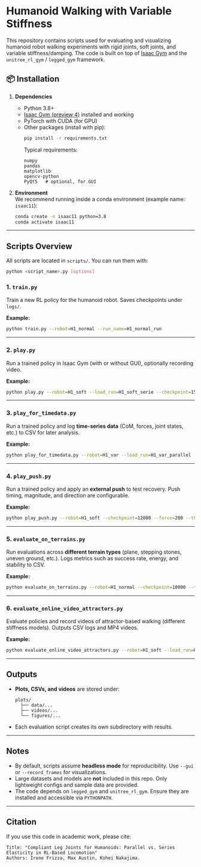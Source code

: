 # Humanoid Walking with Variable Stiffness
This repository contains scripts used for evaluating and visualizing humanoid robot walking experiments with rigid joints, soft joints, and variable stiffness/damping. The code is built on top of [Isaac Gym](https://developer.nvidia.com/isaac-gym) and the `unitree_rl_gym` / `legged_gym` framework.

## 📦 Installation

1. **Dependencies**  
   - Python 3.8+  
   - [Isaac Gym (preview 4)](https://developer.nvidia.com/isaac-gym) installed and working  
   - PyTorch with CUDA (for GPU)  
   - Other packages (install with pip):  
     ```bash
     pip install -r requirements.txt
     ```
     Typical requirements:
     ```
     numpy
     pandas
     matplotlib
     opencv-python
     PyQt5   # optional, for GUI
     ```
   
2. **Environment**  
   We recommend running inside a conda environment (example name: `isaac11`):  
   ```bash
   conda create -n isaac11 python=3.8
   conda activate isaac11
   ```

---

## Scripts Overview

All scripts are located in `scripts/`. You can run them with:

```bash
python <script_name>.py [options]
```

### 1. `train.py`
Train a new RL policy for the humanoid robot. Saves checkpoints under `logs/`.

**Example:**
```bash
python train.py --robot=H1_normal --run_name=H1_normal_run
```

---

### 2. `play.py`
Run a trained policy in Isaac Gym (with or without GUI), optionally recording video.

**Example:**
```bash
python play.py --robot=H1_soft --load_run=H1_soft_serie --checkpoint=15000 --stiffness_model=series --headless
```

---

### 3. `play_for_timedata.py`
Run a trained policy and log **time-series data** (CoM, forces, joint states, etc.) to CSV for later analysis.

**Example:**
```bash
python play_for_timedata.py --robot=H1_var --load_run=H1_var_parallel --checkpoint=20000 --stiffness_model=parallel --out_dir=plots/timedata
```

---

### 4. `play_push.py`
Run a trained policy and apply an **external push** to test recovery. Push timing, magnitude, and direction are configurable.

**Example:**
```bash
python play_push.py --robot=H1_soft --checkpoint=12000 --force=200 --t0=5.0 --duration=0.2
```

---

### 5. `evaluate_on_terrains.py`
Run evaluations across **different terrain types** (plane, stepping stones, uneven ground, etc.). Logs metrics such as success rate, energy, and stability to CSV.

**Example:**
```bash
python evaluate_on_terrains.py --robot=H1_normal --checkpoint=10000 --terrains=plane,stones
```

---

### 6. `evaluate_online_video_attractors.py`
Evaluate policies and record videos of attractor-based walking (different stiffness models). Outputs CSV logs and MP4 videos.

**Example:**
```bash
python evaluate_online_video_attractors.py --robot=H1_soft --load_run=H1_soft_serie --checkpoint=15000 --stiffness_model=series
```

---

##  Outputs

- **Plots, CSVs, and videos** are stored under:
  ```
  plots/
    ├── data/...
    ├── videos/...
    └── figures/...
  ```
- Each evaluation script creates its own subdirectory with results.

---

##  Notes

- By default, scripts assume **headless mode** for reproducibility. Use `--gui` or `--record_frames` for visualizations.
- Large datasets and models are **not** included in this repo. Only lightweight configs and sample data are provided.
- The code depends on `legged_gym` and `unitree_rl_gym`. Ensure they are installed and accessible via `PYTHONPATH`.

---

##  Citation
If you use this code in academic work, please cite:

```
Title: "Compliant Leg Joints for Humanoids: Parallel vs. Series Elasticity in RL-Based Locomotion"
Authors: Irene Frizza, Max Austin, Kohei Nakajima. 
```
